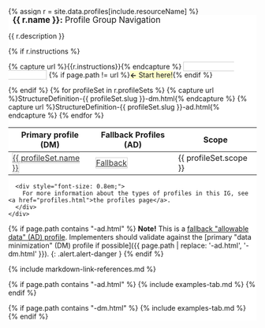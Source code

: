 {% assign r = site.data.profiles[include.resourceName]  %}
<div class="well profile-set-nav" style="background-color: #fff; margin-top: 2em; width: 100%;">
    <div style="font-size: 1.2em; margin-top: -1.7em;">
      <span style="background-color: #fff; padding-left: 0.5em; padding-right: 0.5em;"><strong>{{ r.name }}:</strong> Profile Group Navigation</span>
    </div>
    <div style="margin-top: 1em;">
      <p>{{ r.description }}</p>
      {% if r.instructions %}
      <p>
        {% capture url %}{{r.instructions}}{% endcapture %}
        <span class="{% if page.path == url %}active-page{% endif %}">
          <a href="{{ r.instructions }}" class="btn btn-success">Implementation instructions</a>
          {% if page.path != url %}<span class="highlight"><strong>&#8592;</strong> Start here!</span>{% endif %}
        </span>
      </p>
      {% endif %}
      <table class="table">
          <thead>
              <tr>
                  <th>Primary profile (DM)</th>
                  <th>Fallback Profiles (AD)</th>
                  <th>Scope</th>
              </tr>
          </thead>
          <tbody>
              {% for profileSet in r.profileSets %}
              <tr>
                  {% capture url %}StructureDefinition-{{ profileSet.slug }}-dm.html{% endcapture %}
                  <td class="{% if page.path == url %}active-page{% endif %}">
                    <a href="{{ url }}" class="btn">{{ profileSet.name }}</a>
                  </td>
                  {% capture url %}StructureDefinition-{{ profileSet.slug }}-ad.html{% endcapture %}
                  <td class="{% if page.path == url %}active-page{% endif %}">
                      <a href="{{ url }}" class="btn">Fallback</a>
                  </td>
                  <td>{{ profileSet.scope }}</td>
              </tr>
              {% endfor %}
          </tbody>
      </table>

      <div style="font-size: 0.8em;">
        For more information about the types of profiles in this IG, see <a href="profiles.html">the profiles page</a>.
      </div>
    </div>
</div>

<style>
 /* Restyle table at the top of each profile page */
  #segment-content > div > div > div > div > table.grid:first-of-type {
    color: #ababab;
    border: none;
  }
  #segment-content > div > div > div > div > table.grid:first-of-type td {
    font-size: 0.7em;
    border: none;
    padding: 0;
  }
  #segment-content > div > div > div > div > table.grid:first-of-type td p {
    font-size: 1em;
  }
  #segment-content > div > div > div > div > table.grid:first-of-type tr td:first-of-type {
    font-weight: bold;
    text-align:  right;
    padding-right:  0.5em;
  }
  #segment-content > div > div > div > div > table.grid:first-of-type tr td p:last-of-type {
    padding-bottom:  0;
    margin-bottom:  0;
  }



  .profile-set-nav .btn {
    font-size: inherit;
    font-weight: normal;
    border: 1px solid #ccc;
    color: #333;
  }
  .profile-set-nav .btn:hover {
    background-color: #e6e6e6;
    border-color: #adadad;
  }
  .highlight {
      background-color: #fffeca;
  }
  .profile-set-nav .active-page .btn, .profile-set-nav .active-page .btn:hover {
      /* background-color: #fffeca; */
      background: #fbfbfb;
      color: #da0c23;
      -webkit-box-shadow: inset 0px 0px 5px #c1c1c1;
      -moz-box-shadow: inset 0px 0px 5px #c1c1c1;
      box-shadow: inset 0px 0px 5px #c1c1c1;
      border: 0;
      cursor: not-allowed;
  }
  .profile-set-nav .btn-success {
    color: white;
  }
  .profile-set-nav .btn-success:hover {
    background-color: #449d44;
    border-color: #398439;
  }
</style>

<script>
  // If parent is inline-block, switch to inline. This will make the nav table always take up 100% width
  var parent = document.querySelector('.profile-set-nav').parentElement;
  if(parent.style.display == "inline-block") {
    parent.style.display = "inline";
  }
</script>

{% if page.path contains "-ad.html" %}
**Note!** This is a [fallback "allowable data" (AD) profile](profiles.html#data-minimization). Implementers should validate against the [primary "data minimization" (DM) profile if possible]({{ page.path | replace: '-ad.html', '-dm.html' }}).
{: .alert.alert-danger }
{% endif %}

{% include markdown-link-references.md %}

{% if page.path contains "-ad.html" %}
{% include examples-tab.md %}
{% endif %}

{% if page.path contains "-dm.html" %}
{% include examples-tab.md %}
{% endif %}


<script>
    // Set tab based on the anchor in URL
    var hash = window.location.hash;
    try {
        if(hash == "#tab-diff") sessionStorage.setItem('fhir-resource-tab-index', 1);
        if(hash == "#tab-snapshot") sessionStorage.setItem('fhir-resource-tab-index', 2);
        if(hash == "#tab-ms") sessionStorage.setItem('fhir-resource-tab-index', 3);

        // Default to snapshot tab
        if(!sessionStorage.getItem('fhir-resource-tab-index')) sessionStorage.setItem('fhir-resource-tab-index', 2);
    } catch(e) { }

    // Make it so that clicking the tabs also sets the anchor in the url
    document.addEventListener("DOMContentLoaded", function() {
        $('#tabs .ui-tabs-nav li').click(function() {
            var id = $(this).children('a').attr('id');
            if(id == "ui-id-2") window.location.hash = "#tab-diff";
            if(id == "ui-id-3") window.location.hash = "#tab-snapshot";
            if(id == "ui-id-4") window.location.hash = "#tab-ms";
        })
    });
</script>